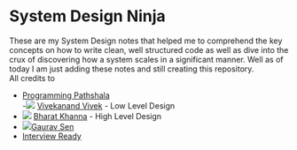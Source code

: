 # System Design Ninja
These are my System Design notes that helped me to comprehend the key concepts on how to write clean, well structured code as well as dive into the crux of discovering how a system scales in a significant manner. Well as of today I am just adding these notes and still creating this repository. <br>
All credits to <br>
 - [Programming Pathshala](https://renaissance.programmingpathshala.com/crack-coding-interviews)<br>
 -<img src="https://img.icons8.com/color/48/000000/linkedin-circled--v5.png"/> [Vivekanand Vivek](https://in.linkedin.com/in/vivekanand-vivek-7a4ab388) - Low Level Design <br>
 - <img src="https://img.icons8.com/color/48/000000/linkedin-circled--v5.png"/> [Bharat Khanna](https://www.linkedin.com/in/bharat-khanna-717b4817b/) - High Level Design <br>
 -  <img src="https://img.icons8.com/color/48/000000/linkedin-circled--v5.png"/>[Gaurav Sen](https://www.linkedin.com/in/gkcs)<br>
 - [Interview Ready](https://interviewready.io/) <br>


